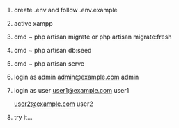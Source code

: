 1. create .env and follow .env.example
2. active xampp
3. cmd ~ php artisan migrate or php artisan migrate:fresh
4. cmd ~ php artisan db:seed
5. cmd ~ php artisan serve
6. login as admin
    admin@example.com
    admin
7. login as user
    user1@example.com
    user1

    user2@example.com
    user2
8. try it...